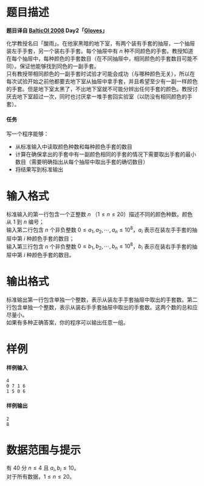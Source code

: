
# 题目描述

 **题目译自 [BalticOI 2008](http://b08.oi.edu.pl/downloads/booklet.pdf) Day2「[Gloves](https://main.edu.pl/en/archive/boi/2008/glo)」**  

化学教授名曰「酸雨」。在他家黑暗的地下室，有两个装有手套的抽屉，一个抽屉装左手手套，另一个装右手手套。每个抽屉中有 $n$ 种不同颜色的手套。教授知道在每个抽屉中，每种颜色的手套数目（在不同抽屉中，相同颜色的手套数目可能不同）。保证他能够找到同色的一副手套。  
只有教授带相同颜色的一副手套时试验才可能会成功（与哪种颜色无关），所以在每次试验开始之前他都要去地下室从抽屉中拿手套，并且希望至少有一副一样颜色的手套。但是地下室太黑了，不出地下室就不可能分辨出任何手套的颜色。教授讨厌去地下室超过一次，同时也讨厌拿一堆手套回实验室（以防没有相同颜色的手套）。  

#### 任务
写一个程序能够：

+ 从标准输入中读取颜色种数和每种颜色手套的数目  
+ 计算在确保拿出的手套中有一副颜色相同的手套的情况下需要取出手套的最小数目（需要明确指出从每个抽屉中取出手套的确切数目）  
+ 将结果写到标准输出  

# 输入格式

标准输入的第一行包含一个正整数 $n$ （$1\le n\le 20$）描述不同的颜色种数。颜色从 $1$ 到 $n$ 编号；  
输入第二行包含 $n$ 个非负整数 $0\le a_1,a_2,\cdots ,a_n\le 10^8$，$a_i$ 表示在装左手手套的抽屉中第 $i$ 种颜色手套的数目；  
输入第三行包含 $n$ 个非负整数 $0\le b_1,b_2,\cdots ,b_n\le 10^8$，$b_i$ 表示在装右手手套的抽屉中第 $i$ 种颜色手套的数目。  

# 输出格式

标准输出第一行包含单独一个整数，表示从装左手手套抽屉中取出的手套数。第二行包含单独一个整数，表示从装右手手套抽屉中取出的手套数。这两个数的总和应尽量小。  
如果有多种正确答案，你的程序可以输出任意一组。

# 样例

#### 样例输入  
```plain
4
0 7 1 6
1 5 0 6
```

#### 样例输出  
```plain
2
8
```

# 数据范围与提示

有 $40$ 分 $n\le 4$ 且 $a_i,b_i\le 10$。  
对于所有数据，$1\le n\le 20$。

